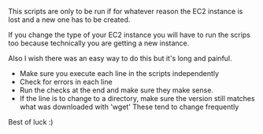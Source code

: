 This scripts are only to be run if for whatever reason the EC2 instance is lost and a new one has to be created.

If you change the type of your EC2 instance you will have to run the scrips too because technically you are getting a new instance.

Also I wish there was an easy way to do this but it's long and painful.

* Make sure you execute each line in the scripts independently
* Check for errors in each line
* Run the checks at the end and make sure they make sense.
* If the line is to change to a directory, make sure the version still matches what was downloaded with 'wget' These tend to change frequently


Best of luck :)